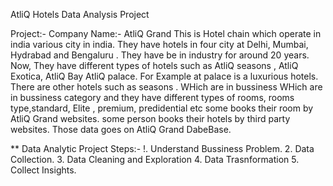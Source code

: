 AtliQ Hotels Data Analysis Project

Project:-
Company Name:- AtliQ Grand
This is Hotel chain which operate in india various city in india.
They have hotels in four city at Delhi, Mumbai, Hydrabad and Bengaluru .
They have be in industry for around 20 years. Now, They have different types of hotels such as 
AtliQ seasons , AtliQ Exotica, AtliQ Bay AtliQ palace.
        For Example at palace is a luxurious hotels. There are other hotels such as seasons . WHich are in bussiness 
WHich are in bussiness category and they have different types of rooms, rooms type,standard, Elite , premium,
predidential etc
      some books their room by AtliQ Grand websites. some person books their hotels by third party websites.
  Those data goes on AtliQ Grand DabeBase.

** Data Analytic Project Steps:-
!. Understand Bussiness Problem.
2. Data Collection.
3. Data Cleaning and Exploration 
4. Data Trasnformation
5. Collect Insights.
